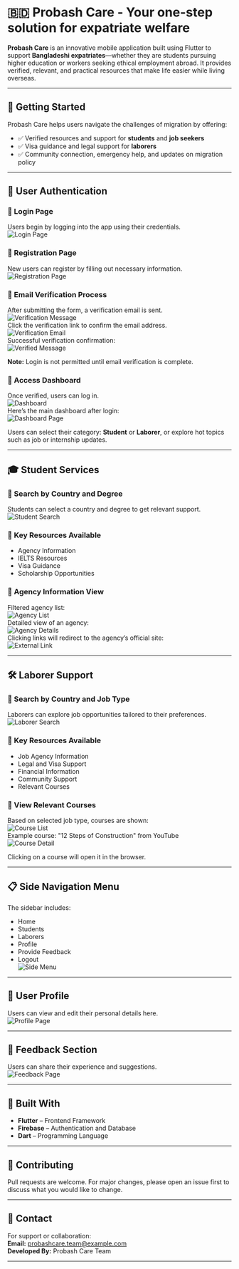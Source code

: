 # 🇧🇩 Probash Care - Your one-step solution for expatriate welfare


**Probash Care** is an innovative mobile application built using Flutter to support **Bangladeshi expatriates**—whether they are students pursuing higher education or workers seeking ethical employment abroad. It provides verified, relevant, and practical resources that make life easier while living overseas.

---

## 🚀 Getting Started

Probash Care helps users navigate the challenges of migration by offering:

- ✅ Verified resources and support for **students** and **job seekers**
- ✅ Visa guidance and legal support for **laborers**
- ✅ Community connection, emergency help, and updates on migration policy

---

## 🔐 User Authentication

### 🔸 Login Page
Users begin by logging into the app using their credentials.  
![Login Page](screenshots/1.png)

### 🔸 Registration Page
New users can register by filling out necessary information.  
![Registration Page](screenshots/2.jpg)

### 🔸 Email Verification Process
After submitting the form, a verification email is sent.  
![Verification Message](screenshots/3.jpg)  
Click the verification link to confirm the email address.  
![Verification Email](screenshots/4.jpg)  
Successful verification confirmation:  
![Verified Message](screenshots/5.jpg)

**Note:** Login is not permitted until email verification is complete.

### 🔸 Access Dashboard
Once verified, users can log in.  
![Dashboard](screenshots/6.jpg)  
Here’s the main dashboard after login:  
![Dashboard Page](screenshots/7.jpg)

Users can select their category: **Student** or **Laborer**, or explore hot topics such as job or internship updates.

---

## 🎓 Student Services

### 🔸 Search by Country and Degree
Students can select a country and degree to get relevant support.  
![Student Search](screenshots/10.jpg)

### 🔸 Key Resources Available
- Agency Information
- IELTS Resources
- Visa Guidance
- Scholarship Opportunities

### 🔸 Agency Information View
Filtered agency list:  
![Agency List](screenshots/11.jpg)  
Detailed view of an agency:  
![Agency Details](screenshots/12.jpg)  
Clicking links will redirect to the agency’s official site:  
![External Link](screenshots/13.jpg)

---

## 🛠️ Laborer Support

### 🔸 Search by Country and Job Type
Laborers can explore job opportunities tailored to their preferences.  
![Laborer Search](screenshots/16.jpg)

### 🔸 Key Resources Available
- Job Agency Information  
- Legal and Visa Support  
- Financial Information  
- Community Support  
- Relevant Courses

### 🔸 View Relevant Courses
Based on selected job type, courses are shown:  
![Course List](screenshots/17.jpg)  
Example course: "12 Steps of Construction" from YouTube  
![Course Detail](screenshots/18.jpg)

Clicking on a course will open it in the browser.

---

## 📋 Side Navigation Menu

The sidebar includes:
- Home
- Students
- Laborers
- Profile
- Provide Feedback
- Logout  
![Side Menu](screenshots/19.jpg)

---

## 👤 User Profile

Users can view and edit their personal details here.  
![Profile Page](screenshots/20.jpg)

---

## 💬 Feedback Section

Users can share their experience and suggestions.  
![Feedback Page](screenshots/23.jpg)

---

## 📱 Built With

- **Flutter** – Frontend Framework  
- **Firebase** – Authentication and Database  
- **Dart** – Programming Language

---

## 🤝 Contributing

Pull requests are welcome. For major changes, please open an issue first to discuss what you would like to change.

---

## 📧 Contact

For support or collaboration:  
**Email:** probashcare.team@example.com  
**Developed By:** Probash Care Team

---





